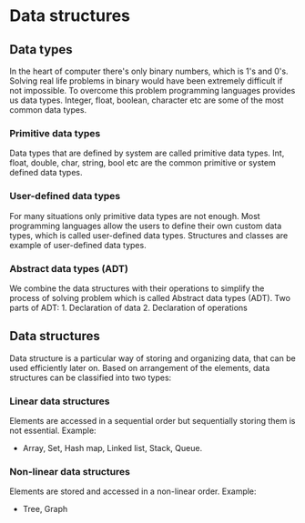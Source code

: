 # Data structures

## Data types

In the heart of computer there's only binary numbers, which is 1's and 0's. Solving real life problems in binary would have been extremely difficult if not impossible. To overcome this problem programming languages provides us data types. Integer, float, boolean, character etc are some of the most common data types.

### Primitive data types

Data types that are defined by system are called primitive data types. Int, float, double, char, string, bool etc are the common primitive or system defined data types.

### User-defined data types

For many situations only primitive data types are not enough. Most programming languages allow the users to define their own custom data types, which is called user-defined data types. Structures and classes are example of user-defined data types.

### Abstract data types (ADT)

We combine the data structures with their operations to simplify the process of solving problem which is called Abstract data types (ADT). Two parts of ADT: 1. Declaration of data 2. Declaration of operations

## Data structures

Data structure is a particular way of storing and organizing data, that can be used efficiently later on. Based on arrangement of the elements, data structures can be classified into two types:

### Linear data structures

Elements are accessed in a sequential order but sequentially storing them is not essential. Example:

* Array, Set, Hash map, Linked list, Stack, Queue.

### Non-linear data structures

Elements are stored and accessed in a non-linear order. Example:

* Tree, Graph
